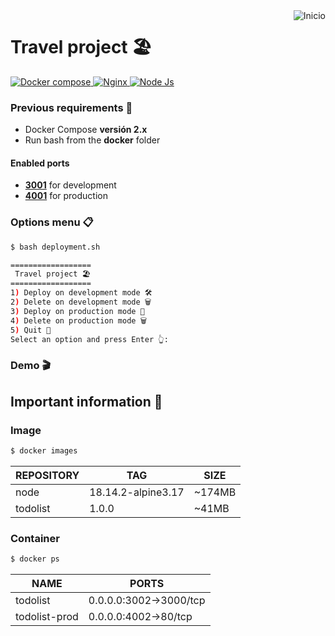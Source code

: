 <a href="README.md">
  <img
    align="right"
    src="https://img.shields.io/badge/Inicio-161b22?style=for-the-badge&logoColor=white&logo=github"
    alt="Inicio"
  />
</a>

# Travel project 🏖️
<div>
  <a href="https://docs.docker.com/compose/" target="_blank">
    <img
      src="https://img.shields.io/badge/v2.24.6-gray?style=flat&logo=docker&logoColor=white&label=Docker Compose&labelColor=46a2f1"
      alt="Docker compose"
    />
  </a>
  <a href="https://nginx.org/en/docs/" target="_blank">
    <img
      src="https://img.shields.io/badge/v1.23.3-gray?style=flat&logo=nginx&logoColor=white&label=Nginx&labelColor=009639"
      alt="Nginx"
    />
  </a>
  <a href="https://nodejs.org/en/" target="_blank">
    <img
      src="https://img.shields.io/badge/v18.14.2-gray?style=flat&logo=node.js&logoColor=white&label=Node.js&labelColor=43853D"
      alt="Node Js"
    />
  </a>
</div>

### Previous requirements 📝
- Docker Compose **versión 2.x**
- Run bash from the **docker** folder

#### Enabled ports
- [**3001**](http://localhost:3001) for development
- [**4001**](http://localhost:4001) for production

### Options menu 📋
```bash
$ bash deployment.sh
```
```bash
==================
 Travel project 🏖️
==================
1) Deploy on development mode 🛠
2) Delete on development mode 🗑️
3) Deploy on production mode 🚀
4) Delete on production mode 🗑️
5) Quit 👋
Select an option and press Enter 👆: 
```

### Demo 🎬
<!-- <img width="500" src="./demo/docker.gif"/> -->

## Important information 📑
### Image
```bash
$ docker images
```
| REPOSITORY      | TAG                | SIZE   |
| --------------- | ------------------ | ------ |
| node            | 18.14.2-alpine3.17 | ~174MB |
| todolist        | 1.0.0              | ~41MB  |

### Container
```bash
$ docker ps
```
| NAME            | PORTS                  |
| --------------- | ---------------------- |
| todolist        | 0.0.0.0:3002->3000/tcp |
| todolist-prod   | 0.0.0.0:4002->80/tcp   |
